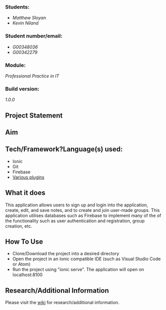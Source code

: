 <h3><b>Students:</b></h3> <ul><li><i>Matthew Sloyan</i></li> <li><i>Kevin Niland</i></li></ul>
<h3><b>Student number/email:</b></h3> <ul><li><i>G00348036</i></li> <li><i>G00342279</i></li></ul>
<h3><b>Module:</b></h3> <i>Professional Practice in IT</i>
<h3><b>Build version:</b></h3> <i>1.0.0</i>

<h2>Project Statement</h2>

<h2>Aim</h2>

<h2>Tech/Framework?Language(s) used:</h2>
<ul>
  <li>Ionic</li>
  <li>Git</li>
  <li>Firebase</li>
  <li><a href="https://github.com/MatthewSloyan/IT-Professional-Skills-Group-Project/wiki/Ionic-Plugins">Various plugins</a></li>
</ul>

<h2>What it does</h2>
This application allows users to sign up and login into the application, create, edit, and save notes, and to create and join user-made groups. This application utilises databases such as Firebase to implement many of the of the functionality such as user authentication and registration, group creation, etc.

<h2>How To Use</h2>
<ul>
  <li>Clone/Download the project into a desired directory</li>
  <li>Open the project in an Ionic compatible IDE (such as Visual Studio Code or Atom)</li>
  <li>Run the project using "ionic serve". The application will open on localhost:8100</li>
</ul>

<h2>Research/Additional Information</h2>
Please visit the <a href="https://github.com/MatthewSloyan/IT-Professional-Skills-Group-Project/wiki">wiki</a> for research/additional information.
